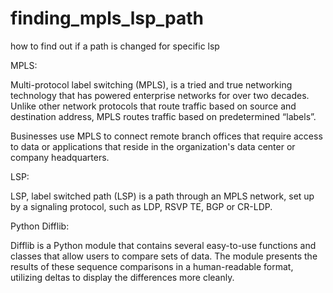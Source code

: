 # finding_mpls_lsp_path
how to find out if a path is changed for specific lsp

MPLS:

Multi-protocol label switching (MPLS), is a tried and true networking technology that has powered enterprise networks for over two decades. Unlike other network protocols that route traffic based on source and destination address, MPLS routes traffic based on predetermined “labels”. 

Businesses use MPLS to connect remote branch offices that require access to data or applications that reside in the organization's data center or company headquarters.

LSP: 

LSP, label switched path (LSP) is a path through an MPLS network, set up by a signaling protocol, such as LDP, RSVP TE, BGP or CR-LDP.

Python Difflib:

Difflib is a Python module that contains several easy-to-use functions and classes that allow users to compare sets of data. The module presents the results of these sequence comparisons in a human-readable format, utilizing deltas to display the differences more cleanly.
